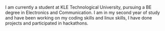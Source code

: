  I am currently a student at KLE Technological University, pursuing a BE degree in Electronics and Communication. I am in my second year of study and have been working on my coding skills and linux skills, I have done projects and participated in hackathons.
